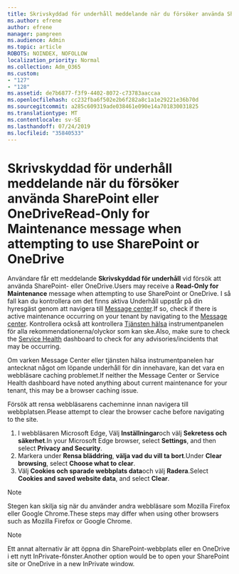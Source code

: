 ```yaml
---
title: Skrivskyddad för underhåll meddelande när du försöker använda SharePoint eller OneDrive
ms.author: efrene
author: efrene
manager: pamgreen
ms.audience: Admin
ms.topic: article
ROBOTS: NOINDEX, NOFOLLOW
localization_priority: Normal
ms.collection: Adm_O365
ms.custom:
- "127"
- "128"
ms.assetid: de7b6877-f3f9-4402-8072-c73783aaccaa
ms.openlocfilehash: cc232fba6f502e2b6f282a8c1a1e29221e36b70d
ms.sourcegitcommit: a285c609319ade038461e090e14a701830031825
ms.translationtype: MT
ms.contentlocale: sv-SE
ms.lasthandoff: 07/24/2019
ms.locfileid: "35840533"
---
```

# <a name="read-only-for-maintenance-message-when-attempting-to-use-sharepoint-or-onedrive"></a><span data-ttu-id="6b521-102">Skrivskyddad för underhåll meddelande när du försöker använda SharePoint eller OneDrive</span><span class="sxs-lookup"><span data-stu-id="6b521-102">Read-Only for Maintenance message when attempting to use SharePoint or OneDrive</span></span>

<span data-ttu-id="6b521-103">Användare får ett meddelande **Skrivskyddad för underhåll** vid försök att använda SharePoint- eller OneDrive.</span><span class="sxs-lookup"><span data-stu-id="6b521-103">Users may receive a **Read-Only for Maintenance** message when attempting to use SharePoint or OneDrive.</span></span>  <span data-ttu-id="6b521-104">I så fall kan du kontrollera om det finns aktiva Underhåll uppstår på din hyresgäst genom att navigera till [Message center](https://portal.office.com/adminportal/home#/MessageCenter).</span><span class="sxs-lookup"><span data-stu-id="6b521-104">If so, check if there is active maintenance occurring on your tenant by navigating to the [Message center](https://portal.office.com/adminportal/home#/MessageCenter).</span></span> <span data-ttu-id="6b521-105">Kontrollera också att kontrollera [Tjänsten hälsa](https://portal.office.com/adminportal/home#/servicehealth) instrumentpanelen för alla rekommendationerna/olyckor som kan ske.</span><span class="sxs-lookup"><span data-stu-id="6b521-105">Also, make sure to check the [Service Health](https://portal.office.com/adminportal/home#/servicehealth) dashboard to check for any advisories/incidents that may be occurring.</span></span>

<span data-ttu-id="6b521-106">Om varken Message Center eller tjänsten hälsa instrumentpanelen har antecknat något om löpande underhåll för din innehavare, kan det vara en webbläsare caching problemet.</span><span class="sxs-lookup"><span data-stu-id="6b521-106">If neither the Message Center or Service Health dashboard have noted anything about current maintenance for your tenant, this may be a browser caching issue.</span></span>

<span data-ttu-id="6b521-107">Försök att rensa webbläsarens cacheminne innan navigera till webbplatsen.</span><span class="sxs-lookup"><span data-stu-id="6b521-107">Please attempt to clear the browser cache before navigating to the site.</span></span>

1. <span data-ttu-id="6b521-108">I webbläsaren Microsoft Edge, Välj **Inställningar**och välj **Sekretess och säkerhet**.</span><span class="sxs-lookup"><span data-stu-id="6b521-108">In your Microsoft Edge browser, select **Settings**, and then select **Privacy and Security**.</span></span>
2. <span data-ttu-id="6b521-109">Markera under **Rensa bläddring**, **välja vad du vill ta bort**.</span><span class="sxs-lookup"><span data-stu-id="6b521-109">Under **Clear browsing**, select **Choose what to clear**.</span></span>
3. <span data-ttu-id="6b521-110">Välj **Cookies och sparade webbplats data**och välj **Radera**.</span><span class="sxs-lookup"><span data-stu-id="6b521-110">Select **Cookies and saved website data**, and select **Clear**.</span></span>

>[!Note] 
> <span data-ttu-id="6b521-111">Stegen kan skilja sig när du använder andra webbläsare som Mozilla Firefox eller Google Chrome.</span><span class="sxs-lookup"><span data-stu-id="6b521-111">These steps may differ when using other browsers such as Mozilla Firefox or Google Chrome.</span></span>

>[!Note] 
> <span data-ttu-id="6b521-112">Ett annat alternativ är att öppna din SharePoint-webbplats eller en OneDrive i ett nytt InPrivate-fönster.</span><span class="sxs-lookup"><span data-stu-id="6b521-112">Another option would be to open your SharePoint site or OneDrive in a new InPrivate window.</span></span>